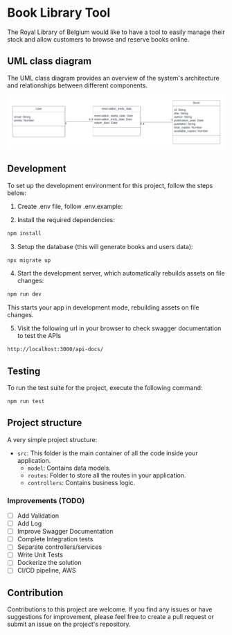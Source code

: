 # Book Library Tool

The Royal Library of Belgium would like to have a tool to easily manage their stock and allow customers to browse and reserve books online.

## UML class diagram

The UML class diagram provides an overview of the system's architecture and relationships between different components.

![usage example](https://github.com/taheroo/book-library-tool/blob/main/uml-class-diagram.png)

## Development

To set up the development environment for this project, follow the steps below:

1. Create .env file, follow .env.example:

2. Install the required dependencies:

```sh
npm install
```

3. Setup the database (this will generate books and users data):

```sh
npx migrate up
```

4. Start the development server, which automatically rebuilds assets on file changes:

```sh
npm run dev
```

This starts your app in development mode, rebuilding assets on file changes.

5. Visit the following url in your browser to check swagger documentation to test the APIs

```sh
http://localhost:3000/api-docs/
```

## Testing

To run the test suite for the project, execute the following command:

```sh
npm run test
```

## Project structure

A very simple project structure:

- `src`: This folder is the main container of all the code inside your application.
  - `model`: Contains data models.
  - `routes`: Folder to store all the routes in your application.
  - `controllers`: Contains business logic.

### Improvements (TODO)

- [ ] Add Validation
- [ ] Add Log
- [ ] Improve Swagger Documentation
- [ ] Complete Integration tests
- [ ] Separate controllers/services
- [ ] Write Unit Tests
- [ ] Dockerize the solution
- [ ] CI/CD pipeline, AWS

## Contribution

Contributions to this project are welcome. If you find any issues or have suggestions for improvement, please feel free to create a pull request or submit an issue on the project's repository.
